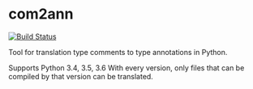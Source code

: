 com2ann
=======

[![Build Status](https://travis-ci.org/ilevkivskyi/com2ann.svg)](https://travis-ci.org/ilevkivskyi/com2ann)

Tool for translation type comments to type annotations in Python.

Supports Python 3.4, 3.5, 3.6
With every version, only files that can be compiled by that version can be
translated.
